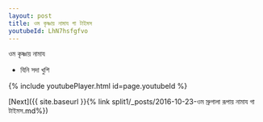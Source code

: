 ```yaml
---
layout: post
title: ওম কৃষ্ণায় নামায গা টাইমস
youtubeId: LhN7hsfgfvo
---
```

 
 
 ওম কৃষ্ণায় নামায  
 
 -  যিনি সদা খুশি 
 
  
 
  
 
 
 
 
 
 


{% include youtubePlayer.html id=page.youtubeId %}
 
[Next]({{ site.baseurl }}{% link  split1/_posts/2016-10-23-ওম স্রুগালা রূপায় নামায গা টাইমস.md%})
 
